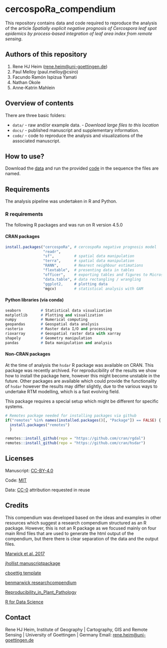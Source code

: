 # cercospoRa_compendium
This repository contains data and code required to reproduce the analysis of the 
article *Spatially explicit negative prognosis of Cercospora leaf spot epidemics by process-based integration of leaf area index from remote sensing*. 

## Authors of this repository

1. Rene HJ Heim (rene.heim@uni-goettingen.de)
2. Paul Melloy (paul.melloy@csiro)
3. Facundo Ramón Ispizua Yamati
4. Nathan Okole
5. Anne-Katrin Mahlein


## Overview of contents

There are three basic folders:

- `data/` - raw and/or example data. - *Download large files to this location*
- `docs/` - published manuscript and supplementary information.
- `code/` - code to reproduce the analysis and visualizations of the associated 
manuscript.

## How to use?

Download the [data](https://owncloud.gwdg.de/index.php/s/RuNNNjw3sxdNpgn) and 
run the provided [code](https://github.com/ReneHeim/cercospoRa_compendium/tree/main/code) 
in the sequence the files are named. 

## Requirements  
The analysis pipeline was undertaken in R and Python.

### R requirements 
The following R packages and was run on R version 4.5.0

#### CRAN packages  

```r
install.packages("cercospoRa", # cercospoRa negative prognosis model
                 "readr", 
                 "sf",         # spatial data manipulation
                 "terra",      # spatial data manipulation
                 "RANN",       # Nearest neighbour estimations
                 "flextable",  # presenting data in tables
                 "officer",    # exporting tables and figures to Microsoft Word
                 "data.table", # data rectangling / wrangling
                 "ggplot2,     # plotting data 
                 "mgcv)        # statistical analysis with GAM
```
#### Python libraries (via conda)

```p
seaborn         # Statistical data visualization
matplotlib      # Plotting and visualization
numpy           # Numerical computing
geopandas       # Geospatial data analysis
rasterio        # Raster data I/O and processing
rioxarray       # Geospatial raster data with xarray
shapely         # Geometry manipulation
pandas          # Data manipulation and analysis
```
#### Non-CRAN packages
At the time of analysis the `hsdar` R package was available on CRAN. 
This package was recently archived. 
For reproducibility of the results we show how to install the package here, 
however this might become unstable in the future. 
Other packages are available which could provide the functionality of `hsdar`
however the results may differ slightly, due to the various ways to undertake
RTM modelling, which is a fast evolving field.  

This package requires a special setup which might be different for specific 
systems.  

```r
# Remotes package needed for installing packages via github
if("remotes" %in% names(installed.packages()[, "Package"]) == FALSE) {
  install.packages("remotes")
  }

remotes::install_github(repo = "https://github.com/cran/rgdal")
remotes::install_github(repo = "https://github.com/cran/hsdar")

```

## Licenses

Manuscript: [CC-BY-4.0](https://creativecommons.org/licenses/by/4.0/)

Code: [MIT](https://opensource.org/licenses/MIT)

Data: [CC-0](https://creativecommons.org/publicdomain/zero/1.0/) attribution 
requested in reuse

## Credits

This compendium was developed based on the ideas and examples in other resources 
which suggest a research compendium structured as an R package. 
However, this is not an R package as we focused mainly on four main Rmd files 
that are used to generate the html output of the compendium, but there there is 
clear separation of the data and the output files.

[Marwick et al. 2017](https://doi.org/10.7287/peerj.preprints.3192v1)

[jhollist manuscriptpackage](https://github.com/jhollist/manuscriptPackage)

[cboettig template](https://github.com/cboettig/template)

[benmarwick researchcompendium](https://github.com/benmarwick/researchcompendium)

[Reproducibility_in_Plant_Pathology](Reproducibility_in_Plant_Pathology)

[R for Data Science](http://r4ds.had.co.nz/)

## Contact

Rene HJ Heim, Institute of Geography | Cartography, GIS and Remote Sensing | University of Goettingen | Germany
Email: rene.heim@uni-goettingen.de


